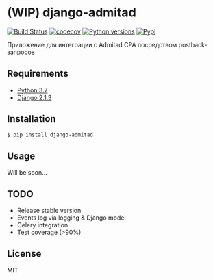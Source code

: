 # (WIP) django-admitad
[![Build Status](https://travis-ci.org/k0t3n/django-admitad.svg?branch=master)](https://travis-ci.org/k0t3n/django-admitad)
[![codecov](https://codecov.io/gh/k0t3n/django-admitad/branch/master/graph/badge.svg)](https://codecov.io/gh/k0t3n/django-admitad)
[![Python versions](https://img.shields.io/pypi/pyversions/django-admitad.svg)](https://pypi.python.org/pypi/django-admitad)
[![Pypi](https://img.shields.io/pypi/v/django-admitad.svg)](https://pypi.python.org/pypi/django-admitad)

Приложение для интеграции с Admitad CPA посредством postback-запросов

## Requirements

* [Python 3.7](https://www.python.org/downloads/release/python-370/)
* [Django 2.1.3](https://www.djangoproject.com/)

## Installation
```sh
$ pip install django-admitad
```

## Usage
Will be soon...

## TODO
 * Release stable version
 * Events log via logging & Django model
 * Celery integration
 * Test coverage (>90%)
 
## License
MIT
